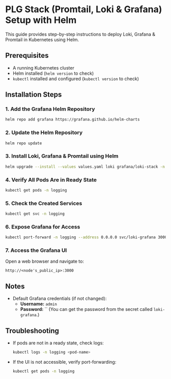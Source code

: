 # PLG Stack (Promtail, Loki & Grafana) Setup with Helm

This guide provides step-by-step instructions to deploy Loki, Grafana & Promtail in Kubernetes using Helm.

## Prerequisites
- A running Kubernetes cluster
- Helm installed (`helm version` to check)
- `kubectl` installed and configured (`kubectl version` to check)

## Installation Steps

### 1. Add the Grafana Helm Repository
```sh
helm repo add grafana https://grafana.github.io/helm-charts
```

### 2. Update the Helm Repository
```sh
helm repo update
```

### 3. Install Loki, Grafana & Promtail using Helm
```sh
helm upgrade --install --values values.yaml loki grafana/loki-stack -n logging --create-namespace
```

### 4. Verify All Pods Are in Ready State
```sh
kubectl get pods -n logging
```

### 5. Check the Created Services
```sh
kubectl get svc -n logging
```

### 6. Expose Grafana for Access
```sh
kubectl port-forward -n logging --address 0.0.0.0 svc/loki-grafana 3000:80 &
```

### 7. Access the Grafana UI
Open a web browser and navigate to:
```
http://<node's_public_ip>:3000
```

## Notes
- Default Grafana credentials (if not changed):
  - **Username:** `admin`
  - **Password:** `` (You can get the password from the secret called `loki-grafana`.)

## Troubleshooting
- If pods are not in a ready state, check logs:
  ```sh
  kubectl logs -n logging <pod-name>
  ```
- If the UI is not accessible, verify port-forwarding:
  ```sh
  kubectl get pods -n logging
  ```


